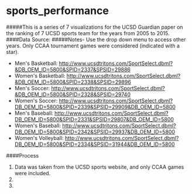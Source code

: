 # sports_performance

#####This is a series of 7 visualizations for the UCSD Guardian paper on the ranking of 7 UCSD sports team for the years from 2005 to 2015. 
####Data Source: 
#####Notes- Use the drop down menu to access other years. Only CCAA tournament games were considered (indicated with a star). 
* Men's Basketball: http://www.ucsdtritons.com/SportSelect.dbml?&DB_OEM_ID=5800&SPID=2337&SPSID=29886
* Women's Basketball: http://www.ucsdtritons.com/SportSelect.dbml?&DB_OEM_ID=5800&SPID=2338&SPSID=29896
* Men's Soccer: http://www.ucsdtritons.com/SportSelect.dbml?&DB_OEM_ID=5800&SPID=2328&SPSID=29740
* Women's Soccer: http://www.ucsdtritons.com/SportSelect.dbml?DB_OEM_ID=5800&SPID=2339&SPSID=29909&DB_OEM_ID=5800
* Men's Baseball: http://www.ucsdtritons.com/SportSelect.dbml?DB_OEM_ID=5800&SPID=2331&SPSID=29807&DB_OEM_ID=5800
* Women's Baseball: http://www.ucsdtritons.com/SportSelect.dbml?DB_OEM_ID=5800&SPID=2342&SPSID=29937&DB_OEM_ID=5800
* Women's Volleyball: http://www.ucsdtritons.com/SportSelect.dbml?DB_OEM_ID=5800&SPID=2334&SPSID=31944&DB_OEM_ID=5800

####Process
1. Data was taken from the UCSD sports website, and only CCAA games were included. 
2. 
1.

